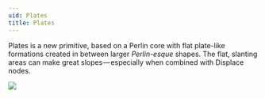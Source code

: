 ```yaml
---
uid: Plates
title: Plates
---
```


Plates is a new primitive, based on a Perlin core with flat plate-like formations created in between larger *Perlin-esque* shapes. The flat, slanting areas can make great slopes — especially when combined with Displace nodes.

![](/images/ref/Plates/Plates.webp)